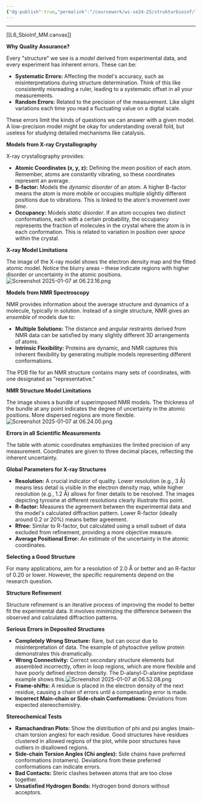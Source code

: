 ```yaml
---
{"dg-publish":true,"permalink":"/coursework/wi-se24-25/strukturbioinf/lecture-notes/l6-ps-quality/","noteIcon":""}
---
```


---

[[L6_SbioInf_MM.canvas]]

**Why Quality Assurance?**

Every "structure" we see is a *model* derived from experimental data, and every experiment has inherent errors.  These can be:

* **Systematic Errors:** Affecting the model's accuracy, such as misinterpretations during structure determination.  Think of this like consistently misreading a ruler, leading to a systematic offset in all your measurements.
* **Random Errors:** Related to the precision of the measurement.  Like slight variations each time you read a fluctuating value on a digital scale.

These errors limit the kinds of questions we can answer with a given model.  A low-precision model might be okay for understanding overall fold, but useless for studying detailed mechanisms like catalysis.

**Models from X-ray Crystallography**

X-ray crystallography provides:

* **Atomic Coordinates (x, y, z):** Defining the *mean* position of each atom. Remember, atoms are constantly vibrating, so these coordinates represent an average.
* **B-factor:**  Models the *dynamic disorder* of an atom.  A higher B-factor means the atom is more mobile or occupies multiple slightly different positions due to vibrations. This is linked to the atom's movement over *time*.
* **Occupancy:**  Models *static disorder*.  If an atom occupies two distinct conformations, each with a certain probability, the occupancy represents the fraction of molecules in the crystal where the atom is in each conformation.  This is related to variation in position over *space* within the crystal.

**X-ray Model Limitations**

The image of the X-ray model shows the electron density map and the fitted atomic model.  Notice the blurry areas – these indicate regions with higher disorder or uncertainty in the atomic positions.
![Screenshot 2025-01-07 at 06.23.16.png](/img/user/Attachments/Screenshot%202025-01-07%20at%2006.23.16.png)


**Models from NMR Spectroscopy**

NMR provides information about the average structure and dynamics of a molecule, typically in solution.  Instead of a single structure, NMR gives an *ensemble* of models due to:

* **Multiple Solutions:**  The distance and angular restraints derived from NMR data can be satisfied by many slightly different 3D arrangements of atoms.
* **Intrinsic Flexibility:** Proteins are dynamic, and NMR captures this inherent flexibility by generating multiple models representing different conformations.

The PDB file for an NMR structure contains many sets of coordinates, with one designated as "representative."

**NMR Structure Model Limitations**

The image shows a bundle of superimposed NMR models. The thickness of the bundle at any point indicates the degree of uncertainty in the atomic positions. More dispersed regions are more flexible.
![Screenshot 2025-01-07 at 06.24.00.png](/img/user/Attachments/Screenshot%202025-01-07%20at%2006.24.00.png)

**Errors in all Scientific Measurements**

The table with atomic coordinates emphasizes the limited precision of any measurement.  Coordinates are given to three decimal places, reflecting the inherent uncertainty.

**Global Parameters for X-ray Structures**

* **Resolution:**  A crucial indicator of quality.  Lower resolution (e.g., 3 Å) means less detail is visible in the electron density map, while higher resolution (e.g., 1.2 Å) allows for finer details to be resolved. The images depicting tyrosine at different resolutions clearly illustrate this point.
* **R-factor:** Measures the agreement between the experimental data and the model's calculated diffraction pattern.  Lower R-factor (ideally around 0.2 or 20%) means better agreement.
* **Rfree:**  Similar to R-factor, but calculated using a small subset of data excluded from refinement, providing a more objective measure.
* **Average Positional Error:**  An estimate of the uncertainty in the atomic coordinates.

**Selecting a Good Structure**

For many applications, aim for a resolution of 2.0 Å or better and an R-factor of 0.20 or lower.  However, the specific requirements depend on the research question.

**Structure Refinement**

Structure refinement is an iterative process of improving the model to better fit the experimental data.  It involves minimizing the difference between the observed and calculated diffraction patterns.

**Serious Errors in Deposited Structures**

* **Completely Wrong Structure:**  Rare, but can occur due to misinterpretation of data.  The example of phytoactive yellow protein demonstrates this dramatically.
* **Wrong Connectivity:** Correct secondary structure elements but assembled incorrectly, often in loop regions, which are more flexible and have poorly defined electron density.  The D-alanyl-D-alanine peptidase example shows this.![Screenshot 2025-01-07 at 06.52.08.png](/img/user/Attachments/Screenshot%202025-01-07%20at%2006.52.08.png)
* **Frame-shifts:**  A residue is placed in the electron density of the next residue, causing a chain of errors until a compensating error is made.
* **Incorrect Main-chain or Side-chain Conformations:**  Deviations from expected stereochemistry.

**Stereochemical Tests**

* **Ramachandran Plots:**  Show the distribution of phi and psi angles (main-chain torsion angles) for each residue.  Good structures have residues clustered in allowed regions of the plot, while poor structures have outliers in disallowed regions.
* **Side-chain Torsion Angles (Chi angles):**  Side chains have preferred conformations (rotamers).  Deviations from these preferred conformations can indicate errors.
* **Bad Contacts:** Steric clashes between atoms that are too close together.
* **Unsatisfied Hydrogen Bonds:** Hydrogen bond donors without acceptors.

